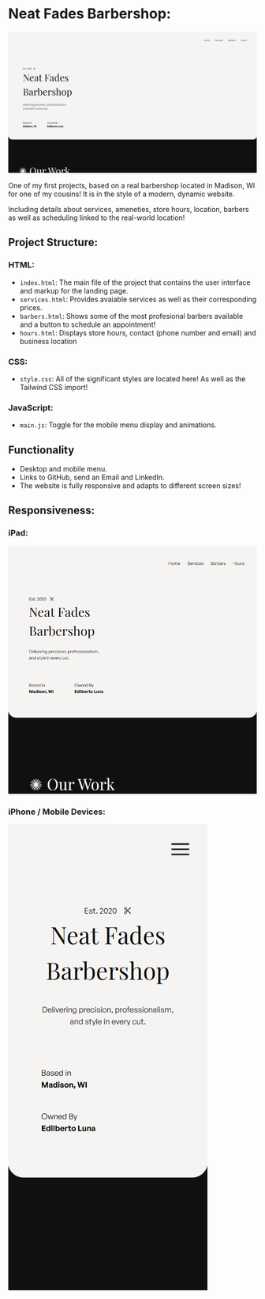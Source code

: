 # Neat Fades Barbershop:
![1904x1080](./public/neatFadesBarbershopDesktop.png)

One of my first projects, based on a real barbershop located in Madison, WI for one of my cousins! It is in the style of a modern, dynamic website.

Including details about services, ameneties, store hours, location, barbers as well as scheduling linked to the real-world location!

## Project Structure:

### HTML:
- `index.html`: The main file of the project that contains the user interface and markup for the landing page.
- `services.html`: Provides avaiable services as well as their corresponding prices.
- `barbers.html`: Shows some of the most profesional barbers available and a button to schedule an appointment!
- `hours.html`: Displays store hours, contact (phone number and email) and business location

### CSS:
- `style.css`: All of the significant styles are located here! As well as the Tailwind CSS import!


### JavaScript:
- `main.js`: Toggle for the mobile menu display and animations.

## Functionality

- Desktop and mobile menu.
- Links to GitHub, send an Email and LinkedIn.
- The website is fully responsive and adapts to different screen sizes!

## Responsiveness: 

### iPad:
![946x946](./public/neatFadesBarbershopTablet.png)

### iPhone / Mobile Devices:
![385x948](./public/neatFadesBarbershopMobile.png)


